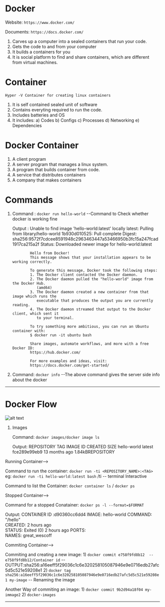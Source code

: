# Docker 

Website: `https://www.docker.com/`  

Documents: `https://docs.docker.com/`

1) Carves up a computer into a sealed containers that run your code.
2) Gets the code to and from your computer
3) It builds a containers for you
4) It is social platform to find and share containers, which are different from virtual machines.

# Container 

`Hyper -V Container for creating linux containers`

1) It is self contained sealed unit of software
2) Contains everyting required to run the code.
3) Includes batteries and OS
4) It includes:
   a) Codes 
   b) Configs
   c) Processes
   d) Networking
   e) Dependencies

# Docker Container

1) A client program
2) A server program that manages a linux system.
3) A program that builds container from code.
4) A service that distributes containers
5) A company that makes containers

# Commands

1) Command : `docker run hello-world` --Command to Check whether docker is working fine

      Output : Unable to find image 'hello-world:latest' locally
               latest: Pulling from library/hello-world
               1b930d010525: Pull complete
               Digest: sha256:9572f7cdcee8591948c2963463447a53466950b3fc15a247fcad1917ca215a2f
               Status: Downloaded newer image for hello-world:latest

               Hello from Docker!
               This message shows that your installation appears to be working correctly.

               To generate this message, Docker took the following steps:
               1. The Docker client contacted the Docker daemon.
               2. The Docker daemon pulled the "hello-world" image from the Docker Hub.
                  (amd64)
               3. The Docker daemon created a new container from that image which runs the
                  executable that produces the output you are currently reading.
               4. The Docker daemon streamed that output to the Docker client, which sent it
                  to your terminal.

               To try something more ambitious, you can run an Ubuntu container with:
               $ docker run -it ubuntu bash

               Share images, automate workflows, and more with a free Docker ID:
               https://hub.docker.com/

               For more examples and ideas, visit:
               https://docs.docker.com/get-started/


2) Command: `docker info` --The above command gives the server side info about the docker

----------------------------------------------------------------------------

# Docker Flow 

![alt text](https://github.com/brianblaze14/docker/blob/master/images/Docker_Flow.PNG)

1) Images

      Command: `docker images/docker image ls`

      Output:
               REPOSITORY          TAG                 IMAGE ID            CREATED             SIZE
               hello-world         latest              fce289e99eb9        13 months ago       1.84kBREPOSITORY

Running Container-->

Command to run the container: `docker run -ti <REPOSITORY_NAME>:<TAG>`
         eg: `docker run -ti hello-world:latest bash` /ti -- terminal Interactive

Command to list the Container: `docker container ls` / `docker ps` 


Stopped Container-->

Command for a stopped Conatainer: `docker ps -l --format=$FORMAT`

Output:
         CONTAINER ID :d90360cc6dd4
         IMAGE: hello-world
         COMMAND: "/hello"          
         CREATED: 2 hours ago   
         STATUS: Exited (0) 2 hours ago
         PORTS:                 
         NAMES: great_wescoff

Commiting Container--> 

Commiting and creating a new image: 1) `docker commit e758f9fd8b12  -- e758f9fd8b12/Container id` --OUTPUT:sha256:a16eeff5f29036c1c6e320258105087946e9e0716edb27afc5d5c521e59208e1
2) `docker tag sha256:a16eeff5f29036c1c6e320258105087946e9e0716edb27afc5d5c521e59208e1 my-image` -- Renaming the image

Another Way of commiting an image: 1) `docker commit 9b2d94a18f04 my-immage2`
2) `docker-images`

----------------------------------------------------------------------------